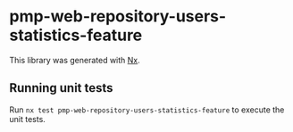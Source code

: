 # pmp-web-repository-users-statistics-feature

This library was generated with [Nx](https://nx.dev).

## Running unit tests

Run `nx test pmp-web-repository-users-statistics-feature` to execute the unit tests.

